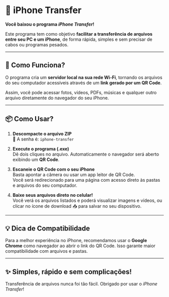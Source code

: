 # 📲 iPhone Transfer

**Você baixou o programa *iPhone Transfer*!**

Este programa tem como objetivo **facilitar a transferência de arquivos entre seu PC e um iPhone**, de forma rápida, simples e sem precisar de cabos ou programas pesados.

---

## 🚀 Como Funciona?

O programa cria um **servidor local na sua rede Wi-Fi**, tornando os arquivos do seu computador acessíveis através de um **link gerado por um QR Code**.

Assim, você pode acessar fotos, vídeos, PDFs, músicas e qualquer outro arquivo diretamente do navegador do seu iPhone.

---

## 📦 Como Usar?

1. **Descompacte o arquivo ZIP**  
   🔐 A senha é: `iphone-transfer`

2. **Execute o programa (.exe)**  
   Dê dois cliques no arquivo. Automaticamente o navegador será aberto exibindo um **QR Code**.

3. **Escaneie o QR Code com o seu iPhone**  
   Basta apontar a câmera ou usar um app leitor de QR Code.  
   Você será redirecionado para uma página com acesso direto às pastas e arquivos do seu computador.

4. **Baixe seus arquivos direto no celular!**  
   Você verá os arquivos listados e poderá visualizar imagens e vídeos, ou clicar no ícone de download 📥 para salvar no seu dispositivo.

---

## 💡 Dica de Compatibilidade

Para a melhor experiência no iPhone, recomendamos usar o **Google Chrome** como navegador ao abrir o link do QR Code. Isso garante maior compatibilidade com arquivos e pastas.

---

## ✨ Simples, rápido e sem complicações!

Transferência de arquivos nunca foi tão fácil. Obrigado por usar o *iPhone Transfer*!  
